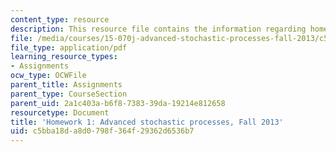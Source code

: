 ```yaml
---
content_type: resource
description: This resource file contains the information regarding homework 1.
file: /media/courses/15-070j-advanced-stochastic-processes-fall-2013/c5bba18da8d0798f364f29362d6536b7_MIT15_070JF13_Homework1.pdf
file_type: application/pdf
learning_resource_types:
- Assignments
ocw_type: OCWFile
parent_title: Assignments
parent_type: CourseSection
parent_uid: 2a1c403a-b6f8-7383-39da-19214e812658
resourcetype: Document
title: 'Homework 1: Advanced stochastic processes, Fall 2013'
uid: c5bba18d-a8d0-798f-364f-29362d6536b7
---
```

